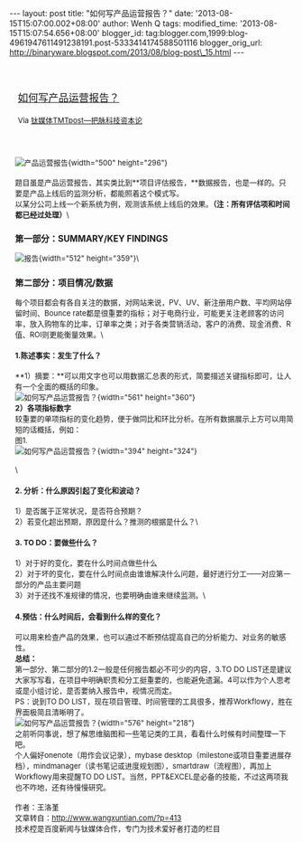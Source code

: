 --- layout: post title: "如何写产品运营报告？" date:
'2013-08-15T15:07:00.002+08:00' author: Wenh Q tags: modified\_time:
'2013-08-15T15:07:54.656+08:00' blogger\_id:
tag:blogger.com,1999:blog-4961947611491238191.post-5333414174588501116
blogger\_orig\_url:
http://binaryware.blogspot.com/2013/08/blog-post\_15.html ---
<div style="margin: 10px; padding: 5px;">

<div style="font-size: 18px;">

[\
如何写产品运营报告？](http://www.tmtpost.com/56318.html)

</div>

<div style="font-size: 13px;">

Via [钛媒体TMTpost—把脉科技资本论](http://www.tmtpost.com/)

</div>

</div>

<div style="font-size: 13px; padding: 15px 0 10px 10px;">

![产品运营报告](http://www.tmtpost.com/wp-content/uploads/2013/08/137644860940.jpg "产品运营报告"){width="500"
height="296"}\
\
题目虽是产品运营报告，其实类比到\*\*项目评估报告，\*\*数据报告，也是一样的。只要是产品上线后的监测分析，都能照着这个模式写。\
以某分公司上线一个新系统为例，观测该系统上线后的效果。**（注：所有评估项和时间都已经过处理）**\
### **第一部分：SUMMARY/KEY FINDINGS**

![报告](http://www.tmtpost.com/wp-content/uploads/2013/08/137644706860.jpg "报告"){width="512"
height="359"}\
### **第二部分：项目情况/数据**

每个项目都会有各自关注的数据，对网站来说，PV、UV、新注册用户数、平均网站停留时间、Bounce
rate都是很重要的指标；对于电商行业，可能更关注老顾客的访问率，放入购物车的比率，订单率之类；对于各类营销活动，客户的消费、现金消费、R值、ROI则更能衡量效果。\
#### **1.陈述事实：发生了什么？**

**1）摘要：**可以用文字也可以用数据汇总表的形式，简要描述关键指标即可，让人有一个全面的概括的印象。\
![如何写产品运营报告？](http://www.tmtpost.com/wp-content/uploads/2013/08/137644711365.jpg "如何写产品运营报告？"){width="561"
height="360"}\
**2）各项指标数字**\
较重要的单项指标的变化趋势，便于做同比和环比分析。在所有数据展示上方可以用简短的话概括，例如：\
图1.\
![如何写产品运营报告？](http://www.tmtpost.com/wp-content/uploads/2013/08/137644715498.jpg "如何写产品运营报告？"){width="394"
height="324"}\
\
\
#### **2. 分析：什么原因引起了变化和波动？**

1）是否属于正常状况，是否符合预期？\
2）若变化超出预期，原因是什么？推测的根据是什么？\
#### **3. TO DO：要做些什么？**

1）对于好的变化，要在什么时间点做些什么\
2）对于坏的变化，要在什么时间点由谁谁解决什么问题，最好进行分工——对应第一部分的产品主要问题\
3）对于还找不准规律的情况，也要明确由谁来继续监测。\
#### **4.预估：什么时间后，会看到什么样的变化？**

可以用来检查产品的效果，也可以通过不断预估提高自己的分析能力、对业务的敏感性。\
**总结：**\
第一部分、第二部分的1.2一般是任何报告都必不可少的内容，3.TO DO
LIST还是建议大家写写看，在项目中明确职责和分工挺重要的，也能避免遗漏。4可以作为个人思考或是小组讨论，是否要纳入报告中，视情况而定。\
PS：说到TO DO
LIST，现在项目管理、时间管理的工具很多，推荐Workflowy，胜在界面极简且清晰明了。\
![如何写产品运营报告？](http://www.tmtpost.com/wp-content/uploads/2013/08/137644722486.jpg "如何写产品运营报告？"){width="576"
height="218"}\
之前听同事说，想了解思维脑图和一些笔记类的工具，看看什么时候有时间整理一下吧。\
个人偏好onenote（用作会议记录），mybase
desktop（milestone或项目重要进展存档），mindmanager（读书笔记或进度规划图），smartdraw（流程图），再加上Workflowy用来提醒TO
DO
LIST。当然，PPT&EXCEL是必备的技能，不过这两项我也不咋地，还有待慢慢研究。\
\
作者：王洛堇\
文章转自：<http://www.wangxuntian.com/?p=413>\
    技术控是百度新闻与钛媒体合作，专门为技术爱好者打造的栏目

</div>
